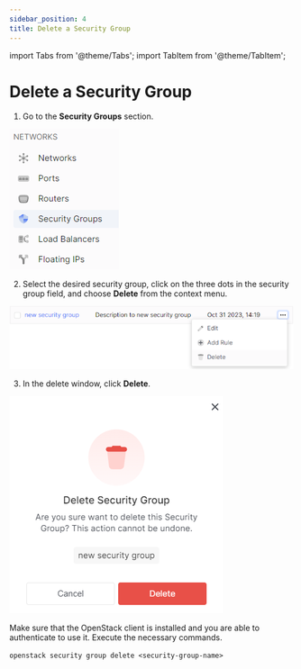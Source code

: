 ```yaml
---
sidebar_position: 4
title: Delete a Security Group
---
```


import Tabs from '@theme/Tabs';
import TabItem from '@theme/TabItem';

# Delete a Security Group

<Tabs>
<TabItem value="personal-area" label="Personal Area" default>

1. Go to the **Security Groups** section.

![](../img/security-group/17.png)

2. Select the desired security group, click on the three dots in the security group field, and choose **Delete** from the context menu.

![](../img/security-group/13.png)

3. In the delete window, click **Delete**.

![](../img/security-group/14.png)

</TabItem>
<TabItem value="openstack" label="Openstack CLI">

Make sure that the OpenStack client is installed and you are able to authenticate to use it. Execute the necessary commands.
    
```openstack security group delete <security-group-name>```

</TabItem>
</Tabs>

